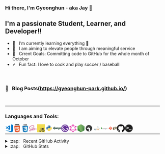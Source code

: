 ### Hi there, I'm Gyeonghun - aka Jay 👋

## I'm a passionate Student, Learner, and Developer!!

- 🌱 &nbsp; I’m currently learning everything 🤣
- 🌈 &nbsp; I am aiming to elevate people through meaningful service
- 🥅 &nbsp; Crrent Goals: Committing code to GitHub for the whole month of October
- ⚡ &nbsp; Fun fact: I love to cook and play soccer / baseball

<br />

### 📕 &nbsp; Blog Posts(https://gyeonghun-park.github.io/)

<br />

---

### Languages and Tools:

<img align="left" alt="Visual Studio Code" width="26px" src="https://raw.githubusercontent.com/github/explore/80688e429a7d4ef2fca1e82350fe8e3517d3494d/topics/visual-studio-code/visual-studio-code.png" />
<img align="left" alt="HTML5" width="26px" src="https://raw.githubusercontent.com/github/explore/80688e429a7d4ef2fca1e82350fe8e3517d3494d/topics/html/html.png" />
<img align="left" alt="CSS3" width="26px" src="https://raw.githubusercontent.com/github/explore/80688e429a7d4ef2fca1e82350fe8e3517d3494d/topics/css/css.png" />
<img align="left" alt="Sass" width="26px" src="https://raw.githubusercontent.com/github/explore/80688e429a7d4ef2fca1e82350fe8e3517d3494d/topics/sass/sass.png" />
<img align="left" alt="JavaScript" width="26px" src="https://raw.githubusercontent.com/github/explore/80688e429a7d4ef2fca1e82350fe8e3517d3494d/topics/javascript/javascript.png" />
<img align="left" alt="Python" width="26px" src="https://raw.githubusercontent.com/github/explore/80688e429a7d4ef2fca1e82350fe8e3517d3494d/topics/python/python.png" />
<img align="left" alt="Django" width="26px" src="https://raw.githubusercontent.com/github/explore/80688e429a7d4ef2fca1e82350fe8e3517d3494d/topics/django/django.png" />
<img align="left" alt="React" width="26px" src="https://raw.githubusercontent.com/github/explore/e94815998e4e0713912fed477a1f346ec04c3da2/topics/gatsby/gatsby.png" />
<img align="left" alt="GraphQL" width="26px" src="https://raw.githubusercontent.com/github/explore/80688e429a7d4ef2fca1e82350fe8e3517d3494d/topics/graphql/graphql.png" />
<img align="left" alt="Node.js" width="26px" src="https://raw.githubusercontent.com/github/explore/80688e429a7d4ef2fca1e82350fe8e3517d3494d/topics/nodejs/nodejs.png" />
<img align="left" alt="Deno" width="26px" src="https://raw.githubusercontent.com/github/explore/361e2821e2dea67711cde99c9c40ed357061cf27/topics/deno/deno.png" />
<img align="left" alt="MySQL" width="26px" src="https://raw.githubusercontent.com/github/explore/80688e429a7d4ef2fca1e82350fe8e3517d3494d/topics/mysql/mysql.png" />
<img align="left" alt="MongoDB" width="26px" src="https://raw.githubusercontent.com/github/explore/80688e429a7d4ef2fca1e82350fe8e3517d3494d/topics/mongodb/mongodb.png" />
<img align="left" alt="Git" width="26px" src="https://raw.githubusercontent.com/github/explore/80688e429a7d4ef2fca1e82350fe8e3517d3494d/topics/git/git.png" />
<img align="left" alt="GitHub" width="26px" src="https://raw.githubusercontent.com/github/explore/78df643247d429f6cc873026c0622819ad797942/topics/github/github.png" />
<img align="left" alt="Terminal" width="26px" src="https://raw.githubusercontent.com/github/explore/80688e429a7d4ef2fca1e82350fe8e3517d3494d/topics/terminal/terminal.png" />

<br />

---

<details>
  <summary>:zap:   &nbsp;  Recent GitHub Activity</summary>
  
<!--START_SECTION:activity-->
1. 💪 Opened PR [#6](https://github.com/Gyeonghun-Park/shipping_line-django/pull/6) in [Gyeonghun-Park/shipping_line-django](https://github.com/Gyeonghun-Park/shipping_line-django)
2. 🎉 Merged PR [#3](https://github.com/Gyeonghun-Park/shipping_line-django/pull/3) in [Gyeonghun-Park/shipping_line-django](https://github.com/Gyeonghun-Park/shipping_line-django)
3. 💪 Opened PR [#5](https://github.com/Gyeonghun-Park/shipping_line-django/pull/5) in [Gyeonghun-Park/shipping_line-django](https://github.com/Gyeonghun-Park/shipping_line-django)
4. 🎉 Merged PR [#4](https://github.com/Gyeonghun-Park/shipping_line-django/pull/4) in [Gyeonghun-Park/shipping_line-django](https://github.com/Gyeonghun-Park/shipping_line-django)
5. 💪 Opened PR [#3](https://github.com/Gyeonghun-Park/shipping_line-django/pull/3) in [Gyeonghun-Park/shipping_line-django](https://github.com/Gyeonghun-Park/shipping_line-django)
<!--END_SECTION:activity-->

</details>

<details>
  <summary>:zap:   &nbsp;  GitHub Stats</summary>

  <img align="left" alt="Gyeonghun's GitHub Stats" src="https://github-readme-stats.gyeonghun-park.vercel.app/api?username=Gyeonghun&show_icons=true&hide_border=true&hide=stars" />

</details>
